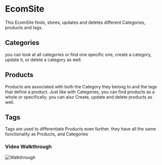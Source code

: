 # EcomSite

This EcomSite finds, stores, updates and deletes different Categories, products and tags.

## Categories

you can look at all categories or find one specific one, create a category, update it, or delete a category as well.

## Products

Products are associated with both the Category they belong to and the tags that define a product. Just like with Categories, you can find products as a whole or specifically. you can also Create, update and delete products as well.

## Tags 

Tags are used to differentiate Products even further. they have all the same functionality as Products, and Categories

### Video Walkthrough

![Walkthrough](https://drive.google.com/file/d/1nbjkc8OekH69D7KE99AawbwkRRQ94fVm/view?usp=sharing)